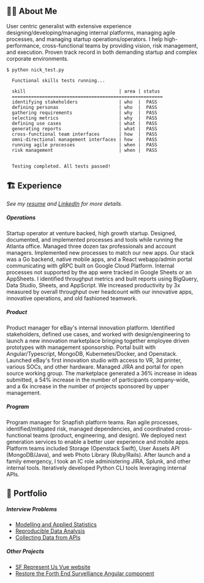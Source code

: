 ## 👨‍💻 About Me
User centric generalist with extensive experience designing/developing/managing internal platforms, managing agile processes, and managing startup operations/operators. I help high-performance, cross-functional teams by providing vision, risk management, and execution. Proven track record in both demanding startup and complex corporate environments.

```
$ python nick_test.py
    
  Functional skills tests running...
  
  skill                                  | area | status
  =======================================================
  identifying stakeholders               | who  |  PASS
  defining personas                      | who  |  PASS
  gathering requirements                 | why  |  PASS
  selecting metrics                      | why  |  PASS
  defining use cases                     | what |  PASS
  generating reports                     | what |  PASS
  cross-functional team interfaces       | how  |  PASS
  omni-directional management interfaces | how  |  PASS
  running agile processes                | when |  PASS
  risk management                        | when |  PASS

  
  Testing completed. All tests passed!
```

## 🏗️ Experience
_See my [resume](https://docs.google.com/document/d/17Oe8Tab9zK4oKPVTXrHdub56eSGYvIIJHS_jAFRehu8/edit?usp=sharing) and [LinkedIn](https://www.linkedin.com/in/nickolasturner/) for more details._
##### Operations
Startup operator at venture backed, high growth startup. Designed, documented, and implemented processes and tools while running the Atlanta office. Managed three dozen tax professionals and account managers. Implemented new processes to match our new apps. Our stack was a Go backend, native mobile apps, and a React webapp/admin portal communicating with gRPC built on Google Cloud Platform. Internal processes not supported by the app were tracked in Google Sheets or an AppSheets. I identified throughput metrics and built reports using BigQuery, Data Studio, Sheets, and AppScript. We increased productivity by 3x measured by overall throughput over headcount with our innovative apps, innovative operations, and old fashioned teamwork.
##### Product
Product manager for eBay's internal innovation platform. Identified stakeholders, defined use cases, and worked with design/engineering to launch a new innovation marketplace bringing together employee driven prototypes with management sponsorship. Portal built with Angular/Typescript, MongoDB, Kubernetes/Docker, and Openstack. Launched eBay's first innovation studio with access to VR, 3d printer, various SOCs, and other hardware. Managed JIRA and portal for open source working group. The marketplace generated a 36% increase in ideas submitted, a 54% increase in the number of participants company-wide, and a 6x increase in the number of projects sponsored by upper management.
##### Program
Program manager for Snapfish platform teams. Ran agile processes, identified/mitigated risk, managed dependencies, and coordinated cross-functional teams (product, engineering, and design). We deployed next generation services to enable a better user experience and mobile apps. Platform teams included Storage (Openstack Swift), User Assets API (MongoDB/Java), and web Photo Library (Ruby/Rails). After launch and a family emergency, I took an IC role administering JIRA, Splunk, and other internal tools. Iteratively developed Python CLI tools leveraging internal APIs.

## 📌 Portfolio
##### Interview Problems
- [Modelling and Applied Statistics](https://docs.google.com/spreadsheets/d/1xt_NnPP7cAO-R5TThhlmlfa7mdHtxImy8thzjMHSwfU/edit?usp=sharing)
- [Reproducible Data Analysis](https://github.com/bootstrapt/clipboard-health-wbd-notebook/blob/main/pricing_wbd.ipynb)
- [Collecting Data from APIs](https://bootstrapt.github.io/safegraph-practice-problems/)

##### Other Projects
- [SF Represent Us Vue website](https://github.com/sfrepresentus/sfrepresentus.github.io-source) 
- [Restore the Forth End Survelliance Angular component](https://github.com/bootstrapt/end_survelliance_angular)
